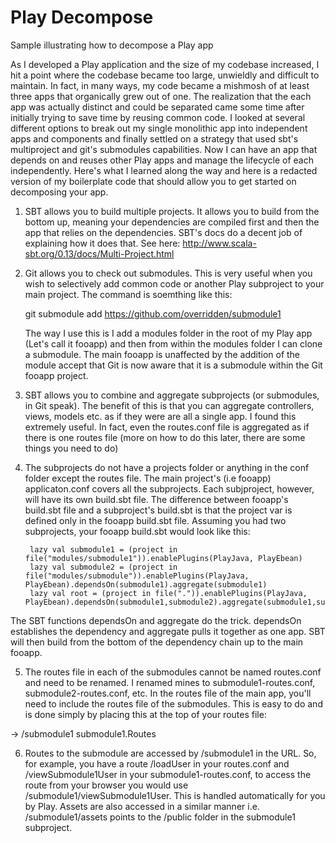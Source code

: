 # Play Decompose
Sample illustrating how to decompose a Play app

As I developed a Play application and the size of my codebase increased, I hit a point where the codebase became too large, unwieldly and difficult to maintain. In fact, in many ways, my code became a mishmosh of at least three apps that organically grew out of one. The realization that the each app was actually distinct and could be separated came some time after initially trying to save time by reusing common code. I looked at several different options to break out my single monolithic app into independent apps and components and finally settled on a strategy that used sbt's multiproject and git's submodules capabilities. Now I can have an app that depends on and reuses other Play apps and manage the lifecycle of each independently. Here's what I learned along the way and here is a redacted version of my boilerplate code that should allow you to get started on decomposing your app.

1. SBT allows you to build multiple projects. It allows you to build from the bottom up, meaning your dependencies are compiled first and then the app that relies on the dependencies. SBT's docs do a decent job of explaining how it does that. See here: http://www.scala-sbt.org/0.13/docs/Multi-Project.html

2. Git allows you to check out submodules. This is very useful when you wish to selectively add common code or another Play subproject to your main project. The command is soemthing like this:

    git submodule add https://github.com/overridden/submodule1

    The way I use this is I add a modules folder in the root of my Play app (Let's call it fooapp) and then from within the modules folder I can clone a submodule. The main fooapp is unaffected by the addition of the module accept that Git is now aware that it is a submodule within the Git fooapp project. 

3. SBT allows you to combine and aggregate subprojects (or submodules, in Git speak). The benefit of this is that you can aggregate controllers, views, models etc. as if they were are all a single app. I found this extremely useful. In fact, even the routes.conf file is aggregated as if there is one routes file (more on how to do this later, there are some things you need to do)

4. The subprojects do not have a projects folder or anything in the conf folder except the routes file. The main project's (i.e fooapp) applicaton.conf covers all the subprojects. Each subjproject, however, will have its own build.sbt file. The difference between fooapp's build.sbt file and a subproject's build.sbt is that the project var is defined only in the fooapp build.sbt file. Assuming you had two subprojects, your fooapp build.sbt would look like this:

        lazy val submodule1 = (project in file("modules/submodule1")).enablePlugins(PlayJava, PlayEbean)
        lazy val submodule2 = (project in file("modules/submodule")).enablePlugins(PlayJava, PlayEbean).dependsOn(submodule1).aggregate(submodule1)
        lazy val root = (project in file(".")).enablePlugins(PlayJava, PlayEbean).dependsOn(submodule1,submodule2).aggregate(submodule1,submodule2)

The SBT functions dependsOn and aggregate do the trick. dependsOn establishes the dependency and aggregate pulls it together as one app. SBT will then build from the bottom of the dependency chain up to the main fooapp.

5.  The routes file in each of the submodules cannot be named routes.conf and need to be renamed. I renamed mines to submodule1-routes.conf, submodule2-routes.conf, etc. In the routes file of the main app, you'll need to include the routes file of the submodules. This is easy to do and is done simply by placing this at the top of your routes file:

->      /submodule1              				submodule1.Routes

6. Routes to the submodule are accessed by /submodule1 in the URL. So, for example, you have a route /loadUser in your routes.conf and /viewSubmodule1User in your submodule1-routes.conf, to access the route from your browser you would use /submodule1/viewSubmodule1User. This is handled automatically for you by Play. Assets are also accessed in a similar manner i.e. /submodule1/assets points to the /public folder in the submodule1 subproject.



